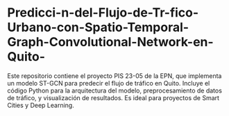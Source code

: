 # Predicci-n-del-Flujo-de-Tr-fico-Urbano-con-Spatio-Temporal-Graph-Convolutional-Network-en-Quito-
Este repositorio contiene el proyecto PIS 23-05 de la EPN, que implementa un modelo ST-GCN para predecir el flujo de tráfico en Quito. Incluye el código Python para la arquitectura del modelo, preprocesamiento de datos de tráfico, y visualización de resultados. Es ideal para proyectos de Smart Cities y Deep Learning.
